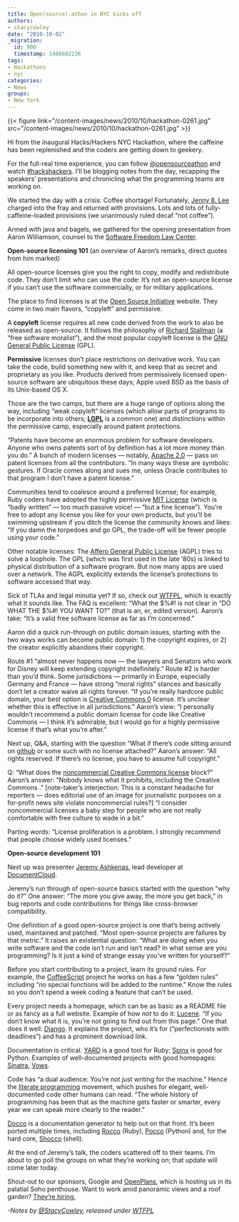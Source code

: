 ```yaml
---
title: Open(source).athon in NYC kicks off
authors:
- stacycowley
date: "2010-10-02"
_migration:
  id: 900
  timestamp: 1486602236
tags:
- Hackathons
- nyc
categories:
- News
groups:
- New York
---
```


{{< figure link="/content-images/news/2010/10/hackathon-0261.jpg" src="/content-images/news/2010/10/hackathon-0261.jpg" >}}

Hi from the inaugural Hacks/Hackers NYC Hackathon, where the caffeine has been replenished and the coders are getting down to geekery.

For the full-real time experience, you can follow [@opensourceathon][1] and watch [#hackshackers][2]. I&#8217;ll be blogging notes from the day, recapping the speakers&#8217; presentations and chronicling what the programming teams are working on.

We started the day with a crisis: Coffee shortage! Fortunately, [Jenny 8. Lee][3] charged into the fray and returned with provisions. Lots and lots of fully-caffeine-loaded provisions (we unanimously ruled decaf &#8220;not coffee&#8221;).

Armed with java and bagels, we gathered for the opening presentation from Aaron Williamson, counsel to the [Software Freedom Law Center][4].

<!--more-->

**Open-source licensing 101** (an overview of Aaron&#8217;s remarks, direct quotes from him marked)

All open-source licenses give you the right to copy, modify and redistribute code. They don&#8217;t limit who can use the code: It&#8217;s not an open-source license if you can&#8217;t use the software commercially, or for military applications.

The place to find licenses is at the [Open Source Initiative][5] website. They come in two main flavors, &#8220;copyleft&#8221; and permissive.

A **copyleft** license requires all new code derived from the work to also be released as open-source. It follows the philosophy of [Richard Stallman][6] (a &#8220;free software moralist&#8221;), and the most popular copyleft license is the [GNU General Public License][7] (GPL).

**Permissive** licenses don&#8217;t place restrictions on derivative work. You can take the code, build something new with it, and keep that as secret and proprietary as you like. Products derived from permissively licensed open-source software are ubiquitous these days; Apple used BSD as the basis of its Unix-based OS X.

Those are the two camps, but there are a huge range of options along the way, including &#8220;weak copyleft&#8221; licenses (which allow parts of programs to be incorporate into others; [**LGPL**][8] is a common one) and distinctions within the permissive camp, especially around patent protections.

&#8220;Patents have become an enormous problem for software developers. Anyone who owns patents sort of by definition has a lot more money than you do.&#8221; A bunch of modern licenses &#8212; notably, [Apache 2.0][9] &#8212; pass on patent licenses from all the contributors. &#8220;In many ways these are symbolic gestures. If Oracle comes along and sues me, unless Oracle contributes to that program I don&#8217;t have a patent license.&#8221;

Communities tend to coalesce around a preferred license; for example, Ruby coders have adopted the highly permissive [MIT License][10] (which is &#8220;badly written&#8221; &#8212; too much passive voice! &#8212; &#8220;but a fine license&#8221;). You&#8217;re free to adopt any license you like for your own products, but you&#8217;ll be swimming upstream if you ditch the license the community knows and likes: &#8220;If you damn the torpedoes and go GPL, the trade-off will be fewer people using your code.&#8221;

Other notable licenses: The [Affero General Public License][11] (AGPL) tries to solve a loophole. The GPL (which was first used in the late &#8217;80s) is linked to physical distribution of a software program. But now many apps are used over a network. The AGPL explicitly extends the license&#8217;s protections to software accessed that way.

Sick of TLAs and legal minutia yet? If so, check out [WTFPL][12], which is exactly what it sounds like. The FAQ is excellent: &#8220;What the $%#! is not clear in “DO WHAT THE $%#! YOU WANT TO?&#8221; (that is an, er, edited version). Aaron&#8217;s take: &#8220;It&#8217;s a valid free software license as far as I&#8217;m concerned.&#8221;

Aaron did a quick run-through on public domain issues, starting with the two ways works can become public domain: 1) the copyright expires, or 2) the creator explicitly abandons their copyright.

Route #1 &#8220;almost never happens now &#8212; the lawyers and Senators who work for Disney will keep extending copyright indefinitely.&#8221; Route #2 is harder than you&#8217;d think. Some jurisdictions &#8212; primarily in Europe, especially Germany and France &#8212; have strong &#8220;moral rights&#8221; stances and basically don&#8217;t let a creator waive all rights forever. &#8220;If you&#8217;re really hardcore public domain, your best option is [Creative Commons 0][13] license. It&#8217;s unclear whether this is effective in all jurisdictions.&#8221; Aaron&#8217;s view: &#8220;I personally wouldn&#8217;t recommend a public domain license for code like Creative Commons &#8212; I think it&#8217;s admirable, but I would go for a highly permissive license if that&#8217;s what you&#8217;re after.&#8221;

Next up, Q&A, starting with the question &#8220;What if there&#8217;s code sitting around on [github][14] or some such with no license attached?&#8221; Aaron&#8217;s answer: &#8220;All rights reserved. If there&#8217;s no license, you have to assume full copyright.&#8221;

Q: &#8220;What does the [noncommercial Creative Commons license][15] block?&#8221; Aaron&#8217;s answer: &#8220;Nobody knows what it prohibits, including the Creative Commons .&#8221; [note-taker&#8217;s interjection: This is a constant headache for reporters &#8212; does editorial use of an image for journalistic purposes on a for-profit news site violate noncommercial rules?] &#8220;I consider noncommercial licenses a baby step for people who are not really comfortable with free culture to wade in a bit.&#8221;

Parting words: &#8220;License proliferation is a problem. I strongly recommend that people choose widely used licenses.&#8221;

**Open-source development 101**

Next up was presenter [Jeremy Ashkenas][16], lead developer at [DocumentCloud][17].

Jeremy&#8217;s run through of open-source basics started with the question &#8220;why do it?&#8221; One answer: &#8220;The more you give away, the more you get back,&#8221; in bug reports and code contributions for things like cross-browser compatibility.

One definition of a good open-source project is one that&#8217;s being actively used, maintained and patched. &#8220;Most open-source projects are failures by that metric.&#8221; It raises an existential question: &#8220;What are doing when you write software and the code isn&#8217;t run and isn&#8217;t read? In what sense are you programming? Is it just a kind of strange essay you&#8217;ve written for yourself?&#8221;

Before you start contributing to a project, learn its ground rules. For example, the [CoffeeScript][18] project he works on has a few &#8220;golden rules&#8221; including &#8220;no special functions will be added to the runtime.&#8221; Know the rules so you don&#8217;t spend a week coding a feature that can&#8217;t be used.

Every project needs a homepage, which can be as basic as a README file or as fancy as a full website. Example of how _not_ to do it: [Lucene][19]. &#8220;If you don&#8217;t know what it is, you&#8217;re not going to find out from this page.&#8221; One that does it well: [Django][20]. It explains the project, who it&#8217;s for (&#8220;perfectionists with deadlines&#8221;) and has a prominent download link.

Documentation is critical. [YARD][21] is a good tool for Ruby; [Spinx][22] is good for Python. Examples of well-documented projects with good homepages: [Sinatra][23], [Vows][24].

Code has &#8220;a dual audience: You&#8217;re not just writing for the machine.&#8221; Hence the [literate programming][25] movement, which pushes for elegant, well-documented code other humans can read. &#8220;The whole history of programming has been that as the machine gets faster or smarter, every year we can speak more clearly to the reader.&#8221;

[Docco][26] is a documentation generator to help out on that front. It&#8217;s been ported multiple times, including [Rocco][27] (Ruby), [Pocco][28] (Python) and, for the hard core, [Shocco][29] (shell).

At the end of Jeremy&#8217;s talk, the coders scattered off to their teams. I&#8217;m about to go poll the groups on what they&#8217;re working on; that update will come later today.

Shout-out to our sponsors, Google and [OpenPlans][30], which is hosting us in its palatial Soho penthouse. Want to work amid panoramic views and a roof garden? [They&#8217;re hiring.][31]

_-Notes by [@StacyCowley][32], released under [WTFPL][12]_

 [1]: http://twitter.com/opensourceathon
 [2]: http://twitter.com/#search?q=%23hackshackers
 [3]: http://twitter.com/jenny8lee
 [4]: http://www.softwarefreedom.org/
 [5]: http://www.opensource.org/licenses/index.html
 [6]: http://en.wikipedia.org/wiki/Richard_Stallman
 [7]: http://www.gnu.org/licenses/gpl.html
 [8]: http://www.opensource.org/licenses/lgpl-3.0.html
 [9]: http://www.opensource.org/licenses/apache2.0.php
 [10]: http://www.opensource.org/licenses/mit-license.php
 [11]: http://www.gnu.org/licenses/agpl-3.0.html
 [12]: http://sam.zoy.org/wtfpl/
 [13]: http://creativecommons.org/publicdomain/zero/1.0/
 [14]: https://github.com/
 [15]: http://creativecommons.org/about/licenses/
 [16]: http://github.com/jashkenas
 [17]: http://www.documentcloud.org/home
 [18]: http://jashkenas.github.com/coffee-script/
 [19]: http://lucene.apache.org/java/docs/index.html
 [20]: http://www.djangoproject.com/
 [21]: http://yardoc.org/
 [22]: http://sphinx.pocoo.org/
 [23]: http://www.sinatrarb.com/
 [24]: http://vowsjs.org/
 [25]: http://www.literateprogramming.com/
 [26]: http://jashkenas.github.com/docco/
 [27]: http://rtomayko.github.com/rocco/
 [28]: http://fitzgen.github.com/pocco/
 [29]: http://rtomayko.github.com/shocco/
 [30]: http://openplans.org/
 [31]: http://openplans.org/jobs/
 [32]: http://twitter.com/stacycowley